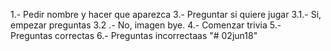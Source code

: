 

1.- Pedir nombre y hacer que aparezca
3.- Preguntar si quiere jugar
    3.1.- Si, empezar preguntas
    3.2 .- No, imagen bye.
4.- Comenzar trivia
5.- Preguntas correctas
6.- Preguntas incorrectaas
"# 02jun18" 
